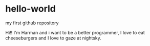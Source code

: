 # hello-world
my first github repository

Hi!! I'm Harman and i want to be a better programmer,
I love to eat cheeseburgers and I love to gaze at nightsky.
